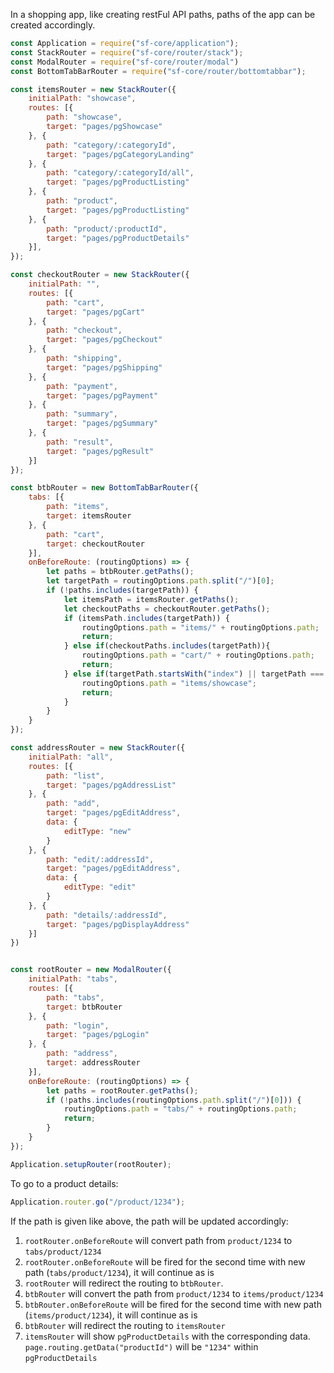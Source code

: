 In a shopping app, like creating restFul API paths, paths of the app can be created accordingly.

```javascript
const Application = require("sf-core/application");
const StackRouter = require("sf-core/router/stack");
const ModalRouter = require("sf-core/router/modal")
const BottomTabBarRouter = require("sf-core/router/bottomtabbar");

const itemsRouter = new StackRouter({
    initialPath: "showcase",
    routes: [{
        path: "showcase",
        target: "pages/pgShowcase"
    }, {
        path: "category/:categoryId",
        target: "pages/pgCategoryLanding"
    }, {
        path: "category/:categoryId/all",
        target: "pages/pgProductListing"
    }, {
        path: "product",
        target: "pages/pgProductListing"
    }, {
        path: "product/:productId",
        target: "pages/pgProductDetails"
    }],
});

const checkoutRouter = new StackRouter({
    initialPath: "",
    routes: [{
        path: "cart",
        target: "pages/pgCart"
    }, {
        path: "checkout",
        target: "pages/pgCheckout"
    }, {
        path: "shipping",
        target: "pages/pgShipping"
    }, {
        path: "payment",
        target: "pages/pgPayment"
    }, {
        path: "summary",
        target: "pages/pgSummary"
    }, {
        path: "result",
        target: "pages/pgResult"
    }]
});

const btbRouter = new BottomTabBarRouter({
    tabs: [{
        path: "items",
        target: itemsRouter
    }, {
        path: "cart",
        target: checkoutRouter
    }],
    onBeforeRoute: (routingOptions) => {
        let paths = btbRouter.getPaths();
        let targetPath = routingOptions.path.split("/")[0];
        if (!paths.includes(targetPath)) {
            let itemsPath = itemsRouter.getPaths();
            let checkoutPaths = checkoutRouter.getPaths();
            if (itemsPath.includes(targetPath)) {
                routingOptions.path = "items/" + routingOptions.path;
                return;
            } else if(checkoutPaths.includes(targetPath)){
                routingOptions.path = "cart/" + routingOptions.path;
                return;
            } else if(targetPath.startsWith("index") || targetPath === "") {
                routingOptions.path = "items/showcase";
                return;
            }
        }
    }
});

const addressRouter = new StackRouter({
    initialPath: "all",
    routes: [{
        path: "list",
        target: "pages/pgAddressList"
    }, {
        path: "add",
        target: "pages/pgEditAddress",
        data: {
            editType: "new"
        }
    }, {
        path: "edit/:addressId",
        target: "pages/pgEditAddress",
        data: {
            editType: "edit"
        }
    }, {
        path: "details/:addressId",
        target: "pages/pgDisplayAddress"
    }]
})


const rootRouter = new ModalRouter({
    initialPath: "tabs",
    routes: [{
        path: "tabs",
        target: btbRouter
    }, {
        path: "login",
        target: "pages/pgLogin"
    }, {
        path: "address",
        target: addressRouter
    }],
    onBeforeRoute: (routingOptions) => {
        let paths = rootRouter.getPaths();
        if (!paths.includes(routingOptions.path.split("/")[0])) {
            routingOptions.path = "tabs/" + routingOptions.path;
            return;
        }
    }
});

Application.setupRouter(rootRouter);
```

To go to a product details:
```javascript
Application.router.go("/product/1234");
```
If the path is given like above, the path will be updated accordingly:
1. `rootRouter.onBeforeRoute` will convert path from `product/1234` to `tabs/product/1234`
2. `rootRouter.onBeforeRoute` will be fired for the second time with new path (`tabs/product/1234`), it will continue as is
3. `rootRouter` will redirect the routing to `btbRouter`.
4. `btbRouter` will convert the path from `product/1234` to `items/product/1234`
5. `btbRouter.onBeforeRoute` will be fired for the second time with new path (`items/product/1234`), it will continue as is
6. `btbRouter` will redirect the routing to `itemsRouter`
7. `itemsRouter` will show `pgProductDetails` with the corresponding data. `page.routing.getData("productId")` will be `"1234"` within `pgProductDetails`